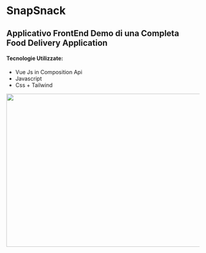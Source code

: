 <h1> SnapSnack </h1>
<h2> Applicativo FrontEnd Demo di una Completa Food Delivery Application </h2>

<h4>Tecnologie Utilizzate: </h4>
<ul>
<li>Vue Js in Composition Api</li>
<li>Javascript</li>
<li>Css + Tailwind </li>
</ul>

<img src="home.jpg" width="600" height="400">
